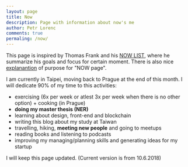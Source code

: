 ```yaml
---
layout: page
title: Now
description: Page with information about now's me
author: Petr Lorenc
comments: true
permaling: /now/
---
```


This page is inspired by Thomas Frank and his <a href="https://collegeinfogeek.com/now/">NOW LIST</a>, where he summarize his goals and focus for certain moment. There is also nice <a href="https://nownownow.com/about">explanantion</a> of purpose for "NOW page".
	
I am currently in Taipei, moving back to Prague at the end of this month. I will dedicate 90% of my time to this activities:

- exercising (6x per week or atlest 3x per week when there is no other option) + cooking (in Prague)
- **doing my master thesis (NER)**
- learning about design, front-end and blockchain
- writing this blog about my study at Taiwan
- travelling, hiking, **meeting new people** and going to meetups
- reading books and listening to podcasts
- improving my managing/planning skills and generating ideas for my startup

I will keep this page updated. (Current version is from 10.6.2018)






